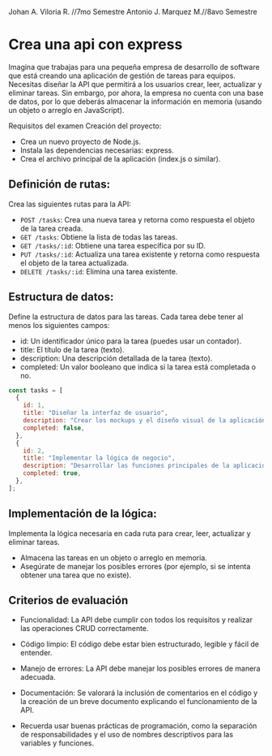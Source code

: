 Johan A. Viloria R. //7mo Semestre
Antonio J. Marquez M.//8avo Semestre

# Crea una api con express

Imagina que trabajas para una pequeña empresa de desarrollo de software que está creando una aplicación de gestión de tareas para equipos. Necesitas diseñar la API que permitirá a los usuarios crear, leer, actualizar y eliminar tareas. Sin embargo, por ahora, la empresa no cuenta con una base de datos, por lo que deberás almacenar la información en memoria (usando un objeto o arreglo en JavaScript).

Requisitos del examen
Creación del proyecto:

- Crea un nuevo proyecto de Node.js.
- Instala las dependencias necesarias: express.
- Crea el archivo principal de la aplicación (index.js o similar).

## Definición de rutas:

Crea las siguientes rutas para la API:
- `POST /tasks`: Crea una nueva tarea y retorna como respuesta el objeto de la tarea creada.
- `GET /tasks`: Obtiene la lista de todas las tareas.
- `GET /tasks/:id`: Obtiene una tarea específica por su ID.
- `PUT /tasks/:id`: Actualiza una tarea existente y retorna como respuesta el objeto de la tarea actualizada.
- `DELETE /tasks/:id`: Elimina una tarea existente.


## Estructura de datos:

Define la estructura de datos para las tareas. Cada tarea debe tener al menos los siguientes campos:
- id: Un identificador único para la tarea (puedes usar un contador).
- title: El título de la tarea (texto).
- description: Una descripción detallada de la tarea (texto).
- completed: Un valor booleano que indica si la tarea está completada o no.


```js
const tasks = [
  {
    id: 1,
    title: "Diseñar la interfaz de usuario",
    description: "Crear los mockups y el diseño visual de la aplicación",
    completed: false,
  },
  {
    id: 2,
    title: "Implementar la lógica de negocio",
    description: "Desarrollar las funciones principales de la aplicación",
    completed: true,
  },
];
```
## Implementación de la lógica:

Implementa la lógica necesaria en cada ruta para crear, leer, actualizar y eliminar tareas.
- Almacena las tareas en un objeto o arreglo en memoria.
- Asegúrate de manejar los posibles errores (por ejemplo, si se intenta obtener una tarea que no existe).

## Criterios de evaluación

- Funcionalidad: La API debe cumplir con todos los requisitos y realizar las operaciones CRUD correctamente.

- Código limpio: El código debe estar bien estructurado, legible y fácil de entender.

- Manejo de errores: La API debe manejar los posibles errores de manera adecuada.

- Documentación: Se valorará la inclusión de comentarios en el código y la creación de un breve documento explicando el funcionamiento de la API.

- Recuerda usar buenas prácticas de programación, como la separación de responsabilidades y el uso de nombres descriptivos para las variables y funciones.